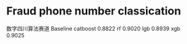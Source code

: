# Fraud phone number classication
 数字四川算法赛道 Baseline
catboost 0.8822
rf 0.9020
lgb 0.8939
xgb 0.9025
